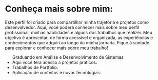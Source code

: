 <h1>Conheça mais sobre mim:</h1>
<p>
  Este perfil foi criado para compartilhar minha trajetória e projetos como desenvolvedor.
  Aqui, você poderá conhecer mais sobre meu perfil profissional, minhas habilidades e alguns dos trabalhos que realizei.
  Meu objetivo é apresentar, de forma acessível e organizada, as experiências e conhecimentos que adquiri ao longo da minha jornada.
  Fique à vontade para explorar e conhecer mais sobre meu trabalho!
</p>
<ul>
  <span>Graduando em Análise e Desenvolvimento de Sistemas</span>
  <li>Aqui você tera acesso a projetos práticos.</li>
  <li>Trabalhos de Portfolio.</li>
  <li>Aplicação de conteitos e novas tecnologias.</li>
</ul>

